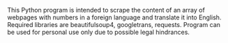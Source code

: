 This Python program is intended to scrape the content of an array of webpages with numbers in a foreign language and translate it into English.
Required libraries are beautifulsoup4, googletrans, requests.
Program can be used for personal use only due to possible legal hindrances.
